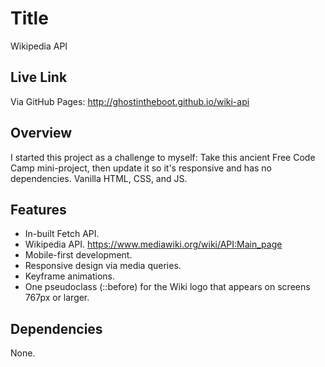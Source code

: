 # Title 
Wikipedia API

## Live Link 
Via GitHub Pages: http://ghostintheboot.github.io/wiki-api

## Overview 
I started this project as a challenge to myself: Take this ancient Free Code Camp mini-project, then update it so it's responsive and has no dependencies. Vanilla HTML, CSS, and JS.

## Features 
*	In-built Fetch API.
*	Wikipedia API. https://www.mediawiki.org/wiki/API:Main_page
*	Mobile-first development.
*	Responsive design via media queries.
*	Keyframe animations.
*	One pseudoclass (::before) for the Wiki logo that appears on screens 767px or larger.

## Dependencies 
None.
